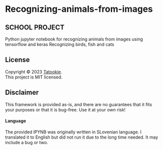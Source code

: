 # Recognizing-animals-from-images

## SCHOOL PROJECT

Python jupyter notebook for recognizing animals from images using tensorflow and keras
Recognizing birds, fish and cats

## License

Copyright © 2023 [Tatookie](https://github.com/KukovecRok). <br /> 
This project is MIT licensed.

## Disclaimer

This framework is provided as-is, and there are no guarantees that it fits your purposes or that it is bug-free. Use it at your own risk! 
#### Language
The provided IPYNB was originally written in SLovenian language. I translated it to English but did not run it due to the long time needed. It may include a bug or two.